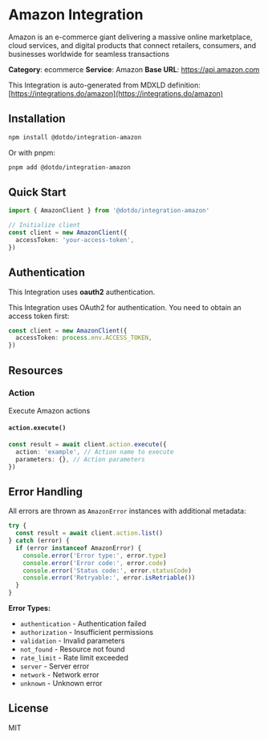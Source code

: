 # Amazon Integration

Amazon is an e-commerce giant delivering a massive online marketplace, cloud services, and digital products that connect retailers, consumers, and businesses worldwide for seamless transactions

**Category**: ecommerce
**Service**: Amazon
**Base URL**: https://api.amazon.com

This Integration is auto-generated from MDXLD definition: [https://integrations.do/amazon](https://integrations.do/amazon)

## Installation

```bash
npm install @dotdo/integration-amazon
```

Or with pnpm:

```bash
pnpm add @dotdo/integration-amazon
```

## Quick Start

```typescript
import { AmazonClient } from '@dotdo/integration-amazon'

// Initialize client
const client = new AmazonClient({
  accessToken: 'your-access-token',
})
```

## Authentication

This Integration uses **oauth2** authentication.

This Integration uses OAuth2 for authentication. You need to obtain an access token first:

```typescript
const client = new AmazonClient({
  accessToken: process.env.ACCESS_TOKEN,
})
```

## Resources

### Action

Execute Amazon actions

#### `action.execute()`

```typescript
const result = await client.action.execute({
  action: 'example', // Action name to execute
  parameters: {}, // Action parameters
})
```

## Error Handling

All errors are thrown as `AmazonError` instances with additional metadata:

```typescript
try {
  const result = await client.action.list()
} catch (error) {
  if (error instanceof AmazonError) {
    console.error('Error type:', error.type)
    console.error('Error code:', error.code)
    console.error('Status code:', error.statusCode)
    console.error('Retryable:', error.isRetriable())
  }
}
```

**Error Types:**

- `authentication` - Authentication failed
- `authorization` - Insufficient permissions
- `validation` - Invalid parameters
- `not_found` - Resource not found
- `rate_limit` - Rate limit exceeded
- `server` - Server error
- `network` - Network error
- `unknown` - Unknown error

## License

MIT
